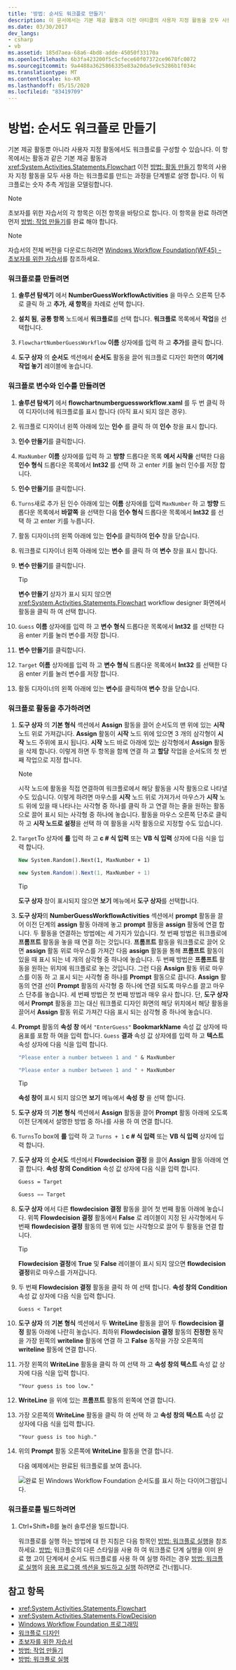 ```yaml
---
title: '방법: 순서도 워크플로 만들기'
description: 이 문서에서는 기본 제공 활동과 이전 아티클의 사용자 지정 활동을 모두 사용 하는 워크플로를 만드는 방법을 설명 합니다.
ms.date: 03/30/2017
dev_langs:
- csharp
- vb
ms.assetid: 185d7aea-68a6-4bd8-adde-45050f33170a
ms.openlocfilehash: 6b3fa423200f5c5cfece60f07372ce9678fc0072
ms.sourcegitcommit: 9a4488a3625866335e83a20da5e9c5286b1f034c
ms.translationtype: MT
ms.contentlocale: ko-KR
ms.lasthandoff: 05/15/2020
ms.locfileid: "83419709"
---
```

# <a name="how-to-create-a-flowchart-workflow"></a>방법: 순서도 워크플로 만들기
기본 제공 활동뿐 아니라 사용자 지정 활동에서도 워크플로를 구성할 수 있습니다. 이 항목에서는 활동과 같은 기본 제공 활동과 <xref:System.Activities.Statements.Flowchart> 이전 [방법: 활동 만들기](how-to-create-an-activity.md) 항목의 사용자 지정 활동을 모두 사용 하는 워크플로를 만드는 과정을 단계별로 설명 합니다. 이 워크플로는 숫자 추측 게임을 모델링합니다.  
  
> [!NOTE]
> 초보자를 위한 자습서의 각 항목은 이전 항목을 바탕으로 합니다. 이 항목을 완료 하려면 먼저 [방법: 작업 만들기](how-to-create-an-activity.md)를 완료 해야 합니다.  
  
> [!NOTE]
> 자습서의 전체 버전을 다운로드하려면 [Windows Workflow Foundation(WF45) - 초보자를 위한 자습서](https://go.microsoft.com/fwlink/?LinkID=248976)를 참조하세요.  
  
### <a name="to-create-the-workflow"></a>워크플로를 만들려면  
  
1. **솔루션 탐색기** 에서 **NumberGuessWorkflowActivities** 을 마우스 오른쪽 단추로 클릭 하 고 **추가**, **새 항목**을 차례로 선택 합니다.  
  
2. **설치 됨**, **공통 항목** 노드에서 **워크플로**를 선택 합니다. **워크플로** 목록에서 **작업**을 선택합니다.  
  
3. `FlowchartNumberGuessWorkflow` **이름** 상자에를 입력 하 고 **추가**를 클릭 합니다.  
  
4. **도구 상자** 의 **순서도** 섹션에서 **순서도** 활동을 끌어 워크플로 디자인 화면의 **여기에 작업 놓기** 레이블에 놓습니다.  
  
### <a name="to-create-the-workflow-variables-and-arguments"></a>워크플로 변수와 인수를 만들려면  
  
1. **솔루션 탐색기** 에서 **flowchartnumberguessworkflow.xaml** 를 두 번 클릭 하 여 디자이너에 워크플로를 표시 합니다 (아직 표시 되지 않은 경우).  
  
2. 워크플로 디자이너 왼쪽 아래에 있는 **인수** 를 클릭 하 여 **인수** 창을 표시 합니다.  
  
3. **인수 만들기**를 클릭합니다.  
  
4. `MaxNumber` **이름** 상자에를 입력 하 고 **방향** 드롭다운 목록 **에서 시작을** 선택한 다음 **인수 형식** 드롭다운 목록에서 **Int32** 를 선택 하 고 enter 키를 눌러 인수를 저장 합니다.  
  
5. **인수 만들기**를 클릭합니다.  
  
6. `Turns`새로 추가 된 인수 아래에 있는 **이름** 상자에를 입력 `MaxNumber` 하 고 **방향** 드롭다운 목록에서 **바깥쪽** 을 선택한 다음 **인수 형식** 드롭다운 목록에서 **Int32** 를 선택 하 고 enter 키를 누릅니다.  
  
7. 활동 디자이너의 왼쪽 아래에 있는 **인수**를 클릭하여 **인수** 창을 닫습니다.  
  
8. 워크플로 디자이너 왼쪽 아래에 있는 **변수** 를 클릭 하 여 **변수** 창을 표시 합니다.  
  
9. **변수 만들기**를 클릭합니다.  
  
    > [!TIP]
    > **변수 만들기** 상자가 표시 되지 않으면 <xref:System.Activities.Statements.Flowchart> workflow designer 화면에서 활동을 클릭 하 여 선택 합니다.  
  
10. `Guess` **이름** 상자에를 입력 하 고 **변수 형식** 드롭다운 목록에서 **Int32** 를 선택한 다음 enter 키를 눌러 변수를 저장 합니다.  
  
11. **변수 만들기**를 클릭합니다.  
  
12. `Target` **이름** 상자에를 입력 하 고 **변수 형식** 드롭다운 목록에서 **Int32** 를 선택한 다음 enter 키를 눌러 변수를 저장 합니다.  
  
13. 활동 디자이너의 왼쪽 아래에 있는 **변수**를 클릭하여 **변수** 창을 닫습니다.  
  
### <a name="to-add-the-workflow-activities"></a>워크플로 활동을 추가하려면  
  
1. **도구 상자** 의 **기본 형식** 섹션에서 **Assign** 활동을 끌어 순서도의 맨 위에 있는 **시작** 노드 위로 가져갑니다. **Assign** 활동이 **시작** 노드 위에 있으면 3 개의 삼각형이 **시작** 노드 주위에 표시 됩니다. **시작** 노드 바로 아래에 있는 삼각형에서 **Assign** 활동을 삭제 합니다. 이렇게 하면 두 항목을 함께 연결 하 고 **할당** 작업을 순서도의 첫 번째 작업으로 지정 합니다.  
  
    > [!NOTE]
    > 시작 노드에 활동을 직접 연결하여 워크플로에서 해당 활동을 시작 활동으로 나타낼 수도 있습니다. 이렇게 하려면 마우스를 **시작** 노드 위로 가져가서 마우스가 **시작** 노드 위에 있을 때 나타나는 사각형 중 하나를 클릭 하 고 연결 하는 줄을 원하는 활동으로 끌어 표시 되는 사각형 중 하나에 놓습니다. 활동을 마우스 오른쪽 단추로 클릭 하 고 **시작 노드로 설정**을 선택 하 여 활동을 시작 활동으로 지정할 수도 있습니다.  
  
2. `Target`To 상자에 **를** 입력 하 고 **c # 식 입력** 또는 **VB 식 입력** 상자에 다음 식을 입력 합니다.  
  
    ```vb  
    New System.Random().Next(1, MaxNumber + 1)  
    ```  
  
    ```csharp  
    new System.Random().Next(1, MaxNumber + 1)  
    ```  
  
    > [!TIP]
    > **도구 상자** 창이 표시되지 않으면 **보기** 메뉴에서 **도구 상자**를 선택합니다.  
  
3. **도구 상자**의 **NumberGuessWorkflowActivities** 섹션에서 **prompt** 활동을 끌어 이전 단계의 **assign** 활동 아래에 놓고 **prompt** 활동을 **assign** 활동에 연결 합니다. 두 활동을 연결하는 방법에는 세 가지가 있습니다. 첫 번째 방법은 워크플로에 **프롬프트** 활동을 놓을 때 연결 하는 것입니다. **프롬프트** 활동을 워크플로로 끌어 오면 **assign** 활동 위로 마우스를 가져간 다음 **assign** 활동을 통해 **프롬프트** 활동이 있을 때 표시 되는 네 개의 삼각형 중 하나에 놓습니다. 두 번째 방법은 **프롬프트** 활동을 원하는 위치에 워크플로로 놓는 것입니다. 그런 다음 **Assign** 활동 위로 마우스를 이동 하 고 표시 되는 사각형 중 하나를 **Prompt** 활동으로 끕니다. **Assign** 활동의 연결 선이 **Prompt** 활동의 사각형 중 하나에 연결 되도록 마우스를 끌고 마우스 단추를 놓습니다. 세 번째 방법은 첫 번째 방법과 매우 유사 합니다. 단, **도구 상자**에서 **Prompt** 활동을 끄는 대신 워크플로 디자인 화면의 해당 위치에서 해당 활동을 끌어서 **Assign** 활동 위로 가져간 다음 표시 되는 삼각형 중 하나에 놓습니다.  
  
4. **Prompt** 활동의 **속성 창** 에서 `"EnterGuess"` **BookmarkName** 속성 값 상자에 따옴표를 포함 하 여을 입력 합니다. `Guess` **결과** 속성 값 상자에를 입력 하 고 **텍스트** 속성 상자에 다음 식을 입력 합니다.  
  
    ```vb  
    "Please enter a number between 1 and " & MaxNumber  
    ```  
  
    ```csharp  
    "Please enter a number between 1 and " + MaxNumber  
    ```  
  
    > [!TIP]
    > **속성 창이** 표시 되지 않으면 **보기** 메뉴에서 **속성 창** 을 선택 합니다.  
  
5. **도구 상자** 의 **기본 형식** 섹션에서 **Assign** 활동을 끌어 **Prompt** 활동 아래에 오도록 이전 단계에서 설명한 방법 중 하나를 사용 하 여 연결 합니다.  
  
6. `Turns`To box에 **를** 입력 하 고 `Turns + 1` **c # 식 입력** 또는 **VB 식 입력** 상자에 입력 합니다.  
  
7. **도구 상자** 의 **순서도** 섹션에서 **Flowdecision 결정** 을 끌어 **Assign** 활동 아래에 연결 합니다. **속성 창의** **Condition** 속성 값 상자에 다음 식을 입력 합니다.  
  
    ```vb  
    Guess = Target  
    ```  
  
    ```csharp  
    Guess == Target  
    ```  
  
8. **도구 상자** 에서 다른 **flowdecision 결정** 활동을 끌어 첫 번째 활동 아래에 놓습니다. 위쪽 **Flowdecision 결정** 활동에서 **False** 로 레이블이 지정 된 사각형에서 두 번째 **flowdecision 결정** 활동의 맨 위에 있는 사각형으로 끌어 두 활동을 연결 합니다.  
  
    > [!TIP]
    > **Flowdecision 결정**에 **True** 및 **False** 레이블이 표시 되지 않으면 **flowdecision 결정**위로 마우스를 가져갑니다.  
  
9. 두 번째 **Flowdecision 결정** 활동을 클릭 하 여 선택 합니다. **속성 창의** **Condition** 속성 값 상자에 다음 식을 입력 합니다.  
  
    ```text
    Guess < Target
    ```  
  
10. **도구 상자** 의 **기본 형식** 섹션에서 두 **WriteLine** 활동을 끌어 두 **flowdecision 결정** 활동 아래에 나란히 놓습니다. 최하위 **Flowdecision 결정** 활동의 **진정한** 동작을 가장 왼쪽의 **writeline** 활동에 연결 하 고 **False** 동작을 가장 오른쪽의 **writeline** 활동에 연결 합니다.  
  
11. 가장 왼쪽의 **WriteLine** 활동을 클릭 하 여 선택 하 고 **속성 창의** **텍스트** 속성 값 상자에 다음 식을 입력 합니다.  
  
    ```text
    "Your guess is too low."  
    ```  
  
12. **WriteLine** 을 위에 있는 **프롬프트** 활동의 왼쪽에 연결 합니다.  
  
13. 가장 오른쪽의 **WriteLine** 활동을 클릭 하 여 선택 하 고 **속성 창의** **텍스트** 속성 값 상자에 다음 식을 입력 합니다.  
  
    ```text
    "Your guess is too high."  
    ```  
  
14. 위의 **Prompt** 활동 오른쪽에 **WriteLine** 활동을 연결 합니다.  
  
     다음 예제에서는 완료된 워크플로를 보여 줍니다.  
  
     ![완료 된 Windows Workflow Foundation 순서도를 표시 하는 다이어그램입니다.](./media/how-to-create-a-flowchart-workflow/completed-windows-workflow-flowchart.png)  
  
### <a name="to-build-the-workflow"></a>워크플로를 빌드하려면  
  
1. Ctrl+Shift+B를 눌러 솔루션을 빌드합니다.  
  
     워크플로를 실행 하는 방법에 대 한 지침은 다음 항목인 [방법: 워크플로 실행](how-to-run-a-workflow.md)을 참조 하세요. [방법:](how-to-run-a-workflow.md) 워크플로의 다른 스타일을 사용 하 여 워크플로 단계 실행을 이미 완료 했 고이 단계에서 순서도 워크플로를 사용 하 여 실행 하려는 경우 [방법: 워크플로 실행](how-to-run-a-workflow.md)의 [응용 프로그램 섹션을 빌드하고 실행](how-to-run-a-workflow.md#BKMK_ToRunTheApplication) 하려면로 건너뜁니다.  
  
## <a name="see-also"></a>참고 항목

- <xref:System.Activities.Statements.Flowchart>
- <xref:System.Activities.Statements.FlowDecision>
- [Windows Workflow Foundation 프로그래밍](programming.md)
- [워크플로 디자인](designing-workflows.md)
- [초보자를 위한 자습서](getting-started-tutorial.md)
- [방법: 작업 만들기](how-to-create-an-activity.md)
- [방법: 워크플로 실행](how-to-run-a-workflow.md)
